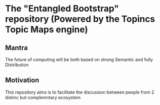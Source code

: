The "Entangled Bootstrap" repository (Powered by the Topincs Topic Maps engine)
==

Mantra
-
The future of computing will be both based on strong Semantic and fully Distribution

Motivation
-
This repository aims is to facilitate the discussion between people from 2 distinc but complemntary ecosystem
